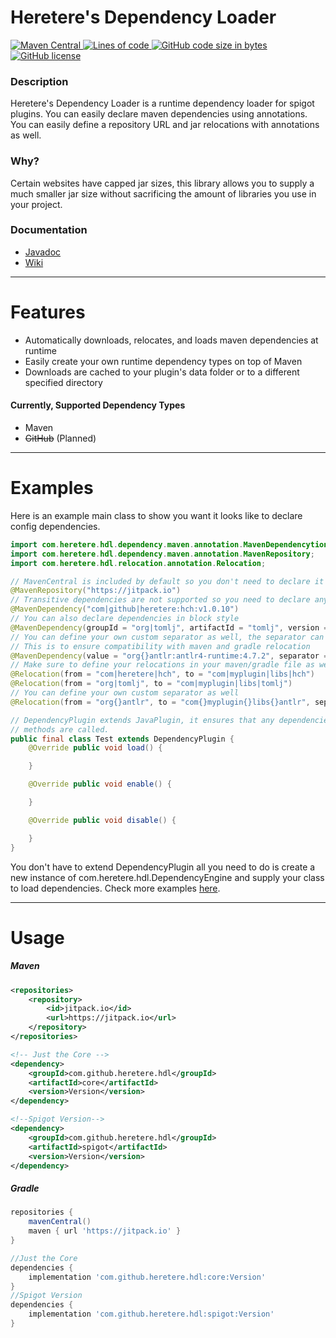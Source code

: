 # Heretere's Dependency Loader

<p align="left">
    <a href="#" onclick="return false;">
        <img alt="Maven Central" src="https://img.shields.io/maven-central/v/com.heretere.hdl/hdl-core?style=for-the-badge">
    </a>
    <a href="#" onclick="return false;">
        <img alt="Lines of code" src="https://img.shields.io/tokei/lines/github/heretere/hdl?style=for-the-badge">
    </a>
    <a href="#" onclick="return false;">
        <img alt="GitHub code size in bytes" src="https://img.shields.io/github/languages/code-size/heretere/hdl?style=for-the-badge">
    </a>
    <a href="https://github.com/heretere/hdl/blob/master/LICENSE">
        <img alt="GitHub license" src="https://img.shields.io/github/license/heretere/hdl?style=for-the-badge">
    </a>
</p>

### Description

Heretere's Dependency Loader is a runtime dependency loader for spigot plugins. You can easily declare maven
dependencies using annotations. You can easily define a repository URL and jar relocations with annotations as well.

### Why?

Certain websites have capped jar sizes, this library allows you to supply a much smaller jar size without sacrificing
the amount of libraries you use in your project.

### Documentation

- [Javadoc](https://heretere.github.io/hdl/v1.3.1/)
- [Wiki](https://github.com/heretere/hdl/wiki)

---

# Features

- Automatically downloads, relocates, and loads maven dependencies at runtime
- Easily create your own runtime dependency types on top of Maven
- Downloads are cached to your plugin's data folder or to a different specified directory

#### Currently, Supported Dependency Types

- Maven
- ~~GitHub~~ (Planned)

---

# Examples

Here is an example main class to show you want it looks like to declare config dependencies.

```java
import com.heretere.hdl.dependency.maven.annotation.MavenDependencytion.Maven;
import com.heretere.hdl.dependency.maven.annotation.MavenRepository;
import com.heretere.hdl.relocation.annotation.Relocation;

// MavenCentral is included by default so you don't need to declare it
@MavenRepository("https://jitpack.io")
// Transitive dependencies are not supported so you need to declare any dependencies to be downloaded
@MavenDependency("com|github|heretere:hch:v1.0.10")
// You can also declare dependencies in block style
@MavenDependency(groupId = "org|tomlj", artifactId = "tomlj", version = "1.0.0")
// You can define your own custom separator as well, the separator can't contain a . or /
// This is to ensure compatibility with maven and gradle relocation
@MavenDependency(value = "org{}antlr:antlr4-runtime:4.7.2", separator = "{}")
// Make sure to define your relocations in your maven/gradle file as well.
@Relocation(from = "com|heretere|hch", to = "com|myplugin|libs|hch")
@Relocation(from = "org|tomlj", to = "com|myplugin|libs|tomlj")
// You can define your own custom separator as well
@Relocation(from = "org{}antlr", to = "com{}myplugin{}libs{}antlr", separator = "{}")

// DependencyPlugin extends JavaPlugin, it ensures that any dependencies are downloaded and loaded before your
// methods are called.
public final class Test extends DependencyPlugin {
    @Override public void load() {

    }

    @Override public void enable() {

    }

    @Override public void disable() {

    }
}
```

You don't have to extend DependencyPlugin all you need to do is create a new instance of
com.heretere.hdl.DependencyEngine and supply your class to load dependencies. Check more
examples [here](https://gist.github.com/heretere/594cac7163afdf266a043452a0d9bb02).

---

# Usage

##### Maven

```xml
<repositories>
    <repository>
        <id>jitpack.io</id>
        <url>https://jitpack.io</url>
    </repository>
</repositories>
```

```xml
<!-- Just the Core -->
<dependency>
    <groupId>com.github.heretere.hdl</groupId>
    <artifactId>core</artifactId>
    <version>Version</version>
</dependency>

<!--Spigot Version-->
<dependency>
    <groupId>com.github.heretere.hdl</groupId>
    <artifactId>spigot</artifactId>
    <version>Version</version>
</dependency>
```

##### Gradle

```groovy
repositories {
    mavenCentral()
    maven { url 'https://jitpack.io' }
}
```

```groovy
//Just the Core
dependencies {
    implementation 'com.github.heretere.hdl:core:Version'
}
//Spigot Version
dependencies {
    implementation 'com.github.heretere.hdl:spigot:Version'
}
```
